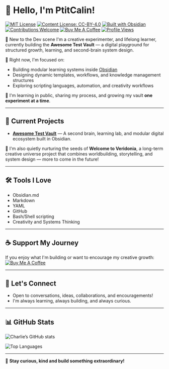 # 👋 Hello, I'm PtitCalin!
[![MIT License](https://img.shields.io/badge/License-MIT-green?style=flat&logo=appveyor&logoColor=white&theme=calm)](./LICENSE.md)
[![Content License: CC-BY-4.0](https://img.shields.io/badge/Content%20License-CC--BY%204.0-lightgrey?style=flat&logo=creative-commons&theme=calm)](./LICENSE_CONTENT.md)
[![Built with Obsidian](https://img.shields.io/badge/Built%20With-Obsidian-blueviolet?style=flat&logo=obsidian&logoColor=white&theme=calm)](https://obsidian.md)
[![Contributions Welcome](https://img.shields.io/badge/Contributions-Welcome-brightgreen?style=flat&theme=calm)](./CONTRIBUTING.md)
[![Buy Me A Coffee](https://img.shields.io/badge/Support-Buy%20Me%20A%20Coffee-FFDD00?style=flat&logo=buy-me-a-coffee&logoColor=black)](https://buymeacoffee.com/pticalindop)
[![Profile Views](https://komarev.com/ghpvc/?username=PtitCalin&label=Profile%20views&color=0e75b6&style=flat)](https://github.com/PtitCalin)


🌱 New to the Dev scene I'm a creative experimenter, and lifelong learner, currently building the **Awesome Test Vault** — a digital playground for structured growth, learning, and second-brain system design.



🔭 Right now, I'm focused on:
- Building modular learning systems inside [Obsidian](https://obsidian.md)
- Designing dynamic templates, workflows, and knowledge management structures
- Exploring scripting languages, automation, and creativity workflows

🎯 I'm learning in public, sharing my process, and growing my vault **one experiment at a time**.

---

## 🚀 Current Projects

- **[Awesome Test Vault](https://github.com/PtitCalin/Awesome-Test-Vault)** — A second brain, learning lab, and modular digital ecosystem built in Obsidian.


🌌 I'm also quietly nurturing the seeds of **Welcome to Veridonia**, a long-term creative universe project that combines worldbuilding, storytelling, and system design — more to come in the future!


---

## 🛠️ Tools I Love

- Obsidian.md
- Markdown
- YAML
- GitHub
- Bash/Shell scripting
- Creativity and Systems Thinking

---

## ☕ Support My Journey

If you enjoy what I'm building or want to encourage my creative growth:  
[![Buy Me A Coffee](https://img.shields.io/badge/Support-Buy%20Me%20A%20Coffee-FFDD00?style=flat&logo=buy-me-a-coffee&logoColor=black)](https://buymeacoffee.com/pticalindop)

---

## 💬 Let's Connect

- Open to conversations, ideas, collaborations, and encouragements!
- I'm always learning, always building, and always curious.

---

## 📊 GitHub Stats

![Charlie’s GitHub stats](https://github-readme-stats.vercel.app/api?username=PtitCalin&show_icons=true&theme=calm&hide=issues)

![Top Languages](https://github-readme-stats.vercel.app/api/top-langs/?username=PtitCalin&layout=compact&theme=calm)


---

🌱 **Stay curious, kind and build something extraordinary!**
